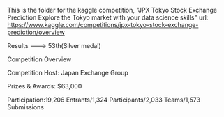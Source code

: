 This is the folder for the kaggle competition, "JPX Tokyo Stock Exchange Prediction Explore the Tokyo market with your data science skills"
url: https://www.kaggle.com/competitions/jpx-tokyo-stock-exchange-prediction/overview

Results ---> 53th(Silver medal)


Competition Overview

Competition Host: Japan Exchange Group

Prizes & Awards: $63,000

Participation:19,206 Entrants/1,324 Participants/2,033 Teams/1,573 Submissions
